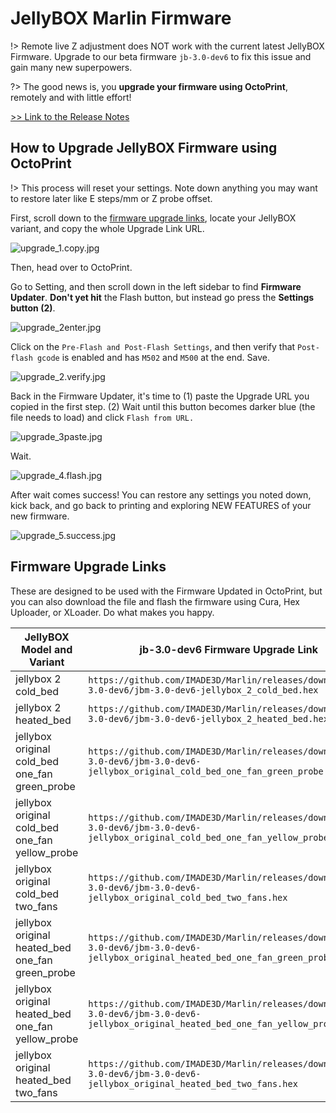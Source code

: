 # JellyBOX Marlin Firmware

!> Remote live Z adjustment does NOT work with the current latest JellyBOX Firmware. Upgrade to our beta firmware `jb-3.0-dev6` to fix this issue and gain many new superpowers.

?> The good news is, you **upgrade your firmware using OctoPrint**, remotely and with little effort!

[>> Link to the Release Notes](https://github.com/IMADE3D/Marlin/releases/tag/jb-3.0-dev6)

## How to Upgrade JellyBOX Firmware using OctoPrint

!> This process will reset your settings. Note down anything you may want to restore later like E steps/mm or Z probe offset.

First, scroll down to the [firmware upgrade links](#firmware-upgrade-links), locate your JellyBOX variant, and copy the whole Upgrade Link URL.

![upgrade_1.copy.jpg](/assets/upgrade_1.copy.jpg)

Then, head over to OctoPrint.

Go to Setting, and then scroll down in the left sidebar to find **Firmware Updater**.
**Don't yet hit** the Flash button, but instead go press the **Settings button (2)**.

![upgrade_2enter.jpg](/assets/upgrade_2enter.jpg)

Click on the `Pre-Flash and Post-Flash Settings`, and then verify that `Post-flash gcode` is enabled and has `M502` and `M500` at the end. Save.

![upgrade_2.verify.jpg](/assets/upgrade_2.verify.jpg)

Back in the Firmware Updater, it's time to (1) paste the Upgrade URL you copied in the first step. (2) Wait until this button becomes darker blue (the file needs to load) and click `Flash from URL.`

![upgrade_3paste.jpg](/assets/upgrade_3paste.jpg)

Wait.

![upgrade_4.flash.jpg](/assets/upgrade_4.flash.jpg)

After wait comes success!
You can restore any settings you noted down, kick back, and go back to printing and exploring NEW FEATURES of your new firmware.

![upgrade_5.success.jpg](/assets/upgrade_5.success.jpg)

## Firmware Upgrade Links

These are designed to be used with the Firmware Updated in OctoPrint, but you can also download the file and flash the firmware using Cura, Hex Uploader, or XLoader. Do what makes you happy.


| JellyBOX Model and Variant                  | jb-3.0-dev6 Firmware Upgrade Link                                                                                                  |
| ------------------------------------------------- | ---------------------------------------------------------------------------------------------------------------------------------- |
| jellybox 2 cold_bed                               | `https://github.com/IMADE3D/Marlin/releases/download/jb-3.0-dev6/jbm-3.0-dev6-jellybox_2_cold_bed.hex`                               |
| jellybox 2 heated_bed                             | `https://github.com/IMADE3D/Marlin/releases/download/jb-3.0-dev6/jbm-3.0-dev6-jellybox_2_heated_bed.hex`                             |
| jellybox original cold_bed one_fan green_probe    | `https://github.com/IMADE3D/Marlin/releases/download/jb-3.0-dev6/jbm-3.0-dev6-jellybox_original_cold_bed_one_fan_green_probe.hex`    |
| jellybox original cold_bed one_fan yellow_probe   | `https://github.com/IMADE3D/Marlin/releases/download/jb-3.0-dev6/jbm-3.0-dev6-jellybox_original_cold_bed_one_fan_yellow_probe.hex`   |
| jellybox original cold_bed two_fans               | `https://github.com/IMADE3D/Marlin/releases/download/jb-3.0-dev6/jbm-3.0-dev6-jellybox_original_cold_bed_two_fans.hex`               |
| jellybox original heated_bed one_fan green_probe  | `https://github.com/IMADE3D/Marlin/releases/download/jb-3.0-dev6/jbm-3.0-dev6-jellybox_original_heated_bed_one_fan_green_probe.hex`  |
| jellybox original heated_bed one_fan yellow_probe | `https://github.com/IMADE3D/Marlin/releases/download/jb-3.0-dev6/jbm-3.0-dev6-jellybox_original_heated_bed_one_fan_yellow_probe.hex` |
| jellybox original heated_bed two_fans             | `https://github.com/IMADE3D/Marlin/releases/download/jb-3.0-dev6/jbm-3.0-dev6-jellybox_original_heated_bed_two_fans.hex`             |
